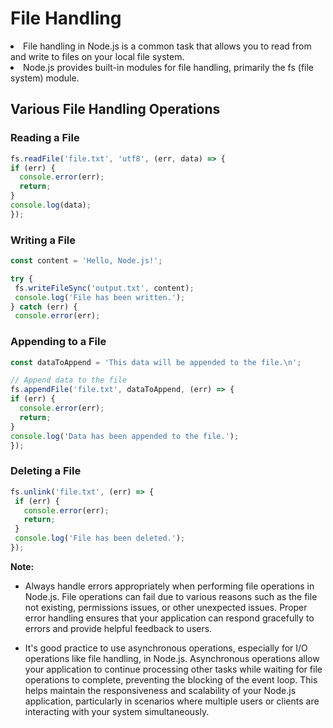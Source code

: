 # File Handling
<li>File handling in Node.js is a common task that allows you to read from and write to files on your local file system.</li>
<li>Node.js provides built-in modules for file handling, primarily the fs (file system) module.</li>

## Various File Handling Operations
### Reading a File
  
  ```js
  fs.readFile('file.txt', 'utf8', (err, data) => {
  if (err) {
    console.error(err);
    return;
  }
  console.log(data);
});
  ```
### Writing a File
 
 ```js
 const content = 'Hello, Node.js!';

try {
  fs.writeFileSync('output.txt', content);
  console.log('File has been written.');
} catch (err) {
  console.error(err);
 ```

 ### Appending to a File
  ```js
  const dataToAppend = 'This data will be appended to the file.\n';

// Append data to the file
fs.appendFile('file.txt', dataToAppend, (err) => {
  if (err) {
    console.error(err);
    return;
  }
  console.log('Data has been appended to the file.');
});
  ```
### Deleting a File
 ```js
 fs.unlink('file.txt', (err) => {
  if (err) {
    console.error(err);
    return;
  }
  console.log('File has been deleted.');
});
 ```

**Note:** 

- Always handle errors appropriately when performing file operations in Node.js. File operations can fail due to various reasons such as the file not existing, permissions issues, or other unexpected issues. Proper error handling ensures that your application can respond gracefully to errors and provide helpful feedback to users.

- It's good practice to use asynchronous operations, especially for I/O operations like file handling, in Node.js. Asynchronous operations allow your application to continue processing other tasks while waiting for file operations to complete, preventing the blocking of the event loop. This helps maintain the responsiveness and scalability of your Node.js application, particularly in scenarios where multiple users or clients are interacting with your system simultaneously.
